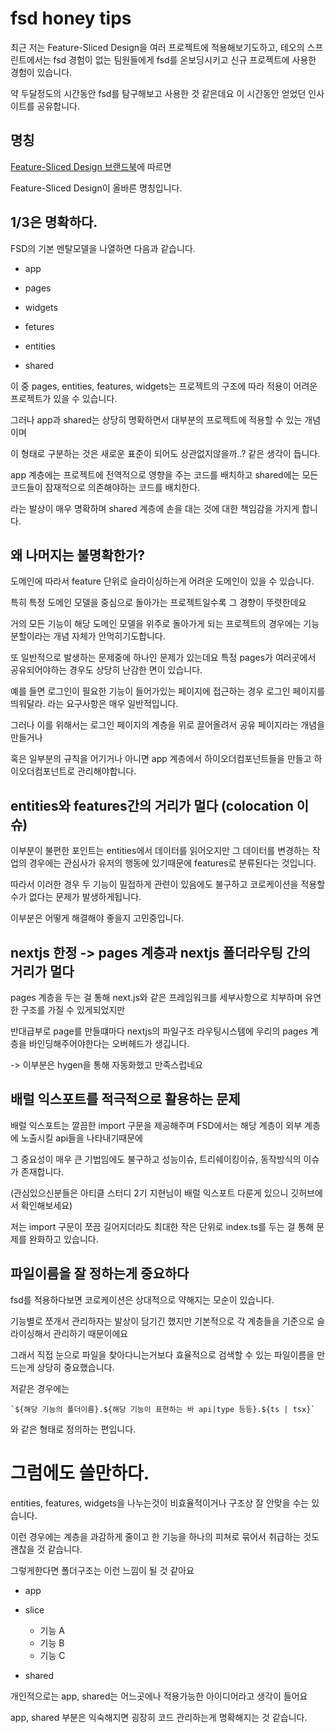 
# fsd honey tips

최근 저는 Feature-Sliced Design을 여러 프로젝트에 적용해보기도하고, 테오의 스프린트에서는 fsd 경험이 없는 팀원들에게 fsd를 온보딩시키고 신규 프로젝트에 사용한 경험이 있습니다.

약 두달정도의 시간동안 fsd를 탐구해보고 사용한 것 같은데요 이 시간동안 얻었던 인사이트를 공유합니다.

## 명칭

[Feature-Sliced Design 브랜드북](https://feature-sliced.design/docs/branding)에 따르면

Feature-Sliced Design이 올바른 명칭입니다.


## 1/3은 명확하다.

FSD의 기본 멘탈모델을 나열하면 다음과 같습니다.

- app

- pages

- widgets

- fetures

- entities

- shared

이 중 pages, entities, features, widgets는 프로젝트의 구조에 따라 적용이 어려운 프로젝트가 있을 수 있습니다.

그러나 app과 shared는 상당히 명확하면서 대부분의 프로젝트에 적용할 수 있는 개념이며

이 형태로 구분하는 것은 새로운 표준이 되어도 상관없지않을까..? 같은 생각이 듭니다.

app 계층에는 프로젝트에 전역적으로 영향을 주는 코드를 배치하고 shared에는 모든 코드들이 잠재적으로 의존해야하는 코드를 배치한다.

라는 발상이 매우 명확하며 shared 계층에 손을 대는 것에 대한 책임감을 가지게 합니다.


## 왜 나머지는 불명확한가?

도메인에 따라서 feature 단위로 슬라이싱하는게 어려운 도메인이 있을 수 있습니다.

특히 특정 도메인 모델을 중심으로 돌아가는 프로젝트일수록 그 경향이 뚜렷한데요

거의 모든 기능이 해당 도메인 모델을 위주로 돌아가게 되는 프로젝트의 경우에는 기능 분할이라는 개념 자체가 안먹히기도합니다.

또 일반적으로 발생하는 문제중에 하나인 문제가 있는데요 특정 pages가 여러곳에서 공유되어야하는 경우도 상당히 난감한 면이 있습니다.

예를 들면 로그인이 필요한 기능이 들어가있는 페이지에 접근하는 경우 로그인 페이지를 띄워달라. 라는 요구사항은 매우 일반적입니다.

그러나 이를 위해서는 로그인 페이지의 계층을 위로 끌어올려서 공유 페이지라는 개념을 만들거나

혹은 일부분의 규칙을 어기거나 아니면 app 계층에서 하이오더컴포넌트들을 만들고 하이오더컴포넌트로 관리해야합니다.


## entities와 features간의 거리가 멀다 (colocation 이슈)

이부분이 불편한 포인트는 entities에서 데이터를 읽어오지만 그 데이터를 변경하는 작업의 경우에는 관심사가 유저의 행동에 있기때문에 features로 분류된다는 것입니다.

따라서 이러한 경우 두 기능이 밀접하게 관련이 있음에도 불구하고 코로케이션을 적용할 수가 없다는 문제가 발생하게됩니다.

이부분은 어떻게 해결해야 좋을지 고민중입니다.

## nextjs 한정 -> pages 계층과 nextjs 폴더라우팅 간의 거리가 멀다

pages 계층을 두는 걸 통해 next.js와 같은 프레임워크를 세부사항으로 치부하며 유연한 구조를 가질 수 있게되었지만

반대급부로 page를 만들떄마다 nextjs의 파일구조 라우팅시스템에 우리의 pages 계층을 바인딩해주어야한다는 오버헤드가 생깁니다.

-> 이부분은 hygen을 통해 자동화했고 만족스럽네요

## 배럴 익스포트를 적극적으로 활용하는 문제

배럴 익스포트는 깔끔한 import 구문을 제공해주며 FSD에서는 해당 계층이 외부 계층에 노출시킬 api들을 나타내기때문에

그 중요성이 매우 큰 기법임에도 불구하고 성능이슈, 트리쉐이킹이슈, 동작방식의 이슈가 존재합니다.

(관심있으신분들은 아티클 스터디 2기 지현님이 배럴 익스포트 다룬게 있으니 깃허브에서 확인해보세요)

저는 import 구문이 쪼끔 길어지더라도 최대한 작은 단위로 index.ts를 두는 걸 통해 문제를 완화하고 있습니다.

## 파일이름을 잘 정하는게 중요하다

fsd를 적용하다보면 코로케이션은 상대적으로 약해지는 모순이 있습니다.

기능별로 쪼개서 관리하자는 발상이 담기긴 했지만 기본적으로 각 계층들을 기준으로 슬라이싱해서 관리하기 때문이에요

그래서 직접 눈으로 파일을 찾아다니는거보다 효율적으로 검색할 수 있는 파일이름을 만드는게 상당히 중요했습니다.

저같은 경우에는 
```tsx
`${해당 기능의 폴더이름}.${해당 기능이 표현하는 바 api|type 등등}.${ts | tsx}`
```
와 같은 형태로 정의하는 편입니다.


# 그럼에도 쓸만하다.

entities, features, widgets을 나누는것이 비효율적이거나 구조상 잘 안맞을 수는 있습니다.

이런 경우에는 계층을 과감하게 줄이고 한 기능을 하나의 피쳐로 묶어서 취급하는 것도 괜찮을 것 같습니다.

그렇게한다면 폴더구조는 이런 느낌이 될 것 같아요

- app

- slice
  - 기능 A
  - 기능 B
  - 기능 C
- shared

개인적으로는 app, shared는 어느곳에나 적용가능한 아이디어라고 생각이 들어요

app, shared 부분은 익숙해지면 굉장히 코드 관리하는게 명확해지는 것 같습니다.

